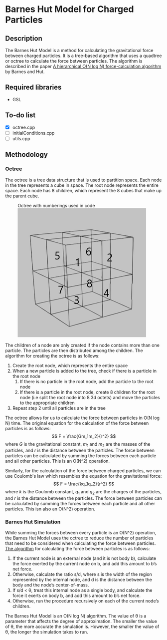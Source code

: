 # Barnes Hut Model for Charged Particles

## Description
The Barnes Hut Model is a method for calculating the gravitational force between charged particles. It is a tree-based algorithm that uses a quadtree or octree to calculate the force between particles. The algorithm is described in the paper [A hierarchical O(N log N) force-calculation algorithm](http://arxiv.org/abs/physics/9405103) by Barnes and Hut.

## Required libraries
- GSL

## To-do list

- [x] octree.cpp
- [ ] initialConditions.cpp
- [ ] utils.cpp

## Methodology
### Octree
The octree is a tree data structure that is used to partition space. Each node in the tree represents a cube in space. The root node represents the entire space. Each node has 8 children, which represent the 8 cubes that make up the parent cube. 

<figure>
<figcaption>Octree with numberings used in code</figcaption>
  <img
  src="/ignore/octet.png">
</figure>


The children of a node are only created if the node contains more than one particle. The particles are then distributed among the children. The algorithm for creating the octree is as follows:

1. Create the root node, which represents the entire space
2. When a new particle is added to the tree, check if there is a particle in the root node
   1. If there is no particle in the root node, add the particle to the root node
   2. If there is a particle in the root node, create 8 children for the root node (i.e split the root node into 8 3d octets) and move the particles to the appropriate children
3. Repeat step 2 until all particles are in the tree

The octree allows for us to calculate the force between particles in O(N log N) time. The original equation for the calculation of the force between particles is as follows:
$$ F = \frac{Gm_1m_2}{r^2} $$
where $G$ is the gravitational constant, $m_1$ and $m_2$ are the masses of the particles, and $r$ is the distance between the particles. The force between particles can be calculated by summing the forces between each particle and all other particles. This is an O(N^2) operation. 

Similarly, for the calculation of the force between charged particles, we can use Coulomb's law which resembles the equation for the gravitational force:
$$ F = \frac{kq_1q_2}{r^2} $$
where $k$ is the Coulomb constant, $q_1$ and $q_2$ are the charges of the particles, and $r$ is the distance between the particles. The force between particles can be calculated by summing the forces between each particle and all other particles. This isn also an O(N^2) operation.

### Barnes Hut Simulation
While summing the forces between every particle is an O(N^2) operation, the Barnes Hut Model uses the octree to reduce the number of particles that need to be considered when calculating the force between particles. [The algorithm](http://arborjs.org/docs/barnes-hut) for calculating the force between particles is as follows:
1. If the current node is an external node (and it is not body b), calculate the force exerted by the current node on b, and add this amount to b’s net force.
2. Otherwise, calculate the ratio s/d, where s is the width of the region represented by the internal node, and d is the distance between the body and the node’s center-of-mass. 
3. If s/d < θ, treat this internal node as a single body, and calculate the force it exerts on body b, and add this amount to b’s net force.
4. Otherwise, run the procedure recursively on each of the current node’s children.

The Barnes Hut Model is an O(N log N) algorithm. The value of θ is a parameter that affects the degree of approximation. The smaller the value of θ, the more accurate the simulation is. However, the smaller the value of θ, the longer the simulation takes to run.